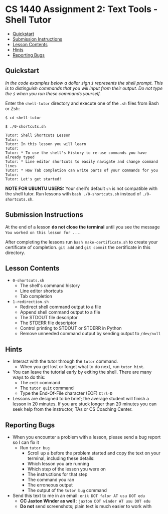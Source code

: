 # CS 1440 Assignment 2: Text Tools - Shell Tutor


*   [Quickstart](#quickstart)
*   [Submission Instructions](#submission-instructions)
*   [Lesson Contents](#lesson-contents)
*   [Hints](#hints)
*   [Reporting Bugs](#reporting-bugs)


## Quickstart

*In the code examples below a dollar sign `$` represents the shell prompt.  This is to distinguish commands that you will input from their output. Do not type the `$` when you run these commands yourself.*

Enter the `shell-tutor` directory and execute one of the `.sh` files from Bash or Zsh:

```
$ cd shell-tutor

$ ./0-shortcuts.sh

Tutor: Shell Shortcuts Lesson
Tutor: 
Tutor: In this lesson you will learn
Tutor: 
Tutor: * To use the shell's History to re-use commands you have already typed
Tutor: * Line editor shortcuts to easily navigate and change command lines
Tutor: * How Tab completion can write parts of your commands for you
Tutor: 
Tutor: Let's get started!
```

**NOTE FOR UBUNTU USERS:** Your shell's default `sh` is not compatible with the shell tutor.  Run lessons with `bash ./0-shortcuts.sh` instead of `./0-shortcuts.sh`.


## Submission Instructions

At the end of a lesson **do not close the terminal** until you see the message `You worked on this lesson for ...`.

After completing the lessons run `bash make-certificate.sh` to create your certificate of completion.  `git add` and `git commit` the certificate in this directory.


## Lesson Contents

*   `0-shortcuts.sh`
    *   The shell's command history
    *   Line editor shortcuts
    *   Tab completion
*   `1-redirection.sh`
    *   Redirect shell command output to a file
    *   Append shell command output to a file
    *   The STDOUT file descriptor
    *   The STDERR file descriptor
    *   Control printing to STDOUT or STDERR in Python
    *   Remove unneeded command output by sending output to `/dev/null`


## Hints

*   Interact with the tutor through the `tutor` command.
    *   When you get lost or forget what to do next, run `tutor hint`.
*   You can leave the tutorial early by exiting the shell.  There are many
    ways to do this:
    *   The `exit` command
    *   The `tutor quit` command
    *   Type the End-Of-File character (EOF) `Ctrl-D`
*   Lessons are designed to be brief; the average student will finish a lesson
    in 20 minutes.  If you are stuck longer than 20 minutes you can seek help
    from the instructor, TAs or CS Coaching Center.


## Reporting Bugs

*   When you encounter a problem with a lesson, please send a bug report so I can fix it
    *   Run `tutor bug` 
        *   Scroll up a before the problem started and copy the text on your terminal, including these details:
        -   Which lesson you are running
        -   Which step of the lesson you were on
        -   The instructions for that step
        -   The command you ran
        -   The erroneous output
        -   The output of the `tutor bug` command
*   Send this text to me in an email: `erik DOT falor AT usu DOT edu`
    *   **CC Jaxton Winder as well** : `jaxton DOT winder AT usu DOT edu`
    *   **Do not** send screenshots; plain text is much easier to work with
